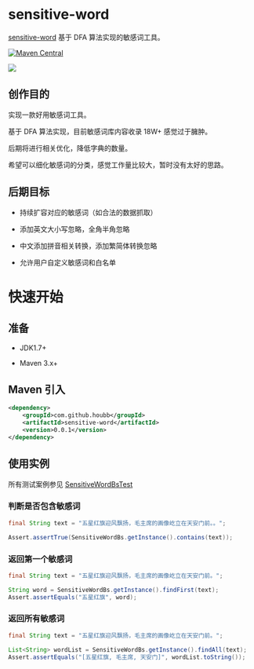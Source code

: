 # sensitive-word

[sensitive-word](https://github.com/houbb/sensitive-word) 基于 DFA 算法实现的敏感词工具。

[![Maven Central](https://maven-badges.herokuapp.com/maven-central/com.github.houbb/sensitive-word/badge.svg)](http://mvnrepository.com/artifact/com.github.houbb/sensitive-word)

[![](https://img.shields.io/badge/license-Apache2-FF0080.svg)](https://github.com/houbb/sensitive-word/blob/master/LICENSE.txt)

## 创作目的

实现一款好用敏感词工具。

基于 DFA 算法实现，目前敏感词库内容收录 18W+ 感觉过于臃肿。

后期将进行相关优化，降低字典的数量。

希望可以细化敏感词的分类，感觉工作量比较大，暂时没有太好的思路。

## 后期目标

- 持续扩容对应的敏感词（如合法的数据抓取）

- 添加英文大小写忽略，全角半角忽略

- 中文添加拼音相关转换，添加繁简体转换忽略

- 允许用户自定义敏感词和白名单

# 快速开始

## 准备

- JDK1.7+

- Maven 3.x+

## Maven 引入

```xml
<dependency>
    <groupId>com.github.houbb</groupId>
    <artifactId>sensitive-word</artifactId>
    <version>0.0.1</version>
</dependency>
```

## 使用实例

所有测试案例参见 [SensitiveWordBsTest]()

### 判断是否包含敏感词

```java
final String text = "五星红旗迎风飘扬，毛主席的画像屹立在天安门前。。";

Assert.assertTrue(SensitiveWordBs.getInstance().contains(text));
```

### 返回第一个敏感词

```java
final String text = "五星红旗迎风飘扬，毛主席的画像屹立在天安门前。";

String word = SensitiveWordBs.getInstance().findFirst(text);
Assert.assertEquals("五星红旗", word);
```

### 返回所有敏感词

```java
final String text = "五星红旗迎风飘扬，毛主席的画像屹立在天安门前。";

List<String> wordList = SensitiveWordBs.getInstance().findAll(text);
Assert.assertEquals("[五星红旗, 毛主席, 天安门]", wordList.toString());
```
